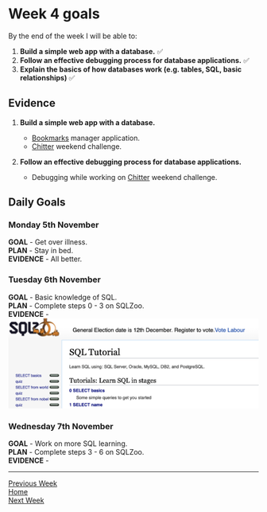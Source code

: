 # Week 4 goals

By the end of the week I will be able to:

1. **Build a simple web app with a database.** :white_check_mark:
2. **Follow an effective debugging process for database applications.** :white_check_mark:
3. **Explain the basics of how databases work (e.g. tables, SQL, basic relationships)** :white_check_mark:

## Evidence
1. **Build a simple web app with a database.**

    * [Bookmarks](https://github.com/jonesandy/bookmarks-manager) manager application.
    * [Chitter](https://github.com/jonesandy/chitter-challenge) weekend challenge.

2. **Follow an effective debugging process for database applications.**

    * Debugging while working on [Chitter](https://github.com/jonesandy/chitter-challenge) weekend challenge.



## Daily Goals

### Monday 5th November

**GOAL** -    Get over illness.   
**PLAN** -     Stay in bed.   
**EVIDENCE** -   All better.


### Tuesday 6th November

**GOAL** - Basic knowledge of SQL.    
**PLAN** - Complete steps 0 - 3 on SQLZoo.    
**EVIDENCE** -    ![SQLZoo](https://github.com/jonesandy/learning-goals/blob/master/week4/_imgs/sql-0.png)    

### Wednesday 7th November

**GOAL** - Work on more SQL learning.    
**PLAN** - Complete steps 3 - 6 on SQLZoo.    
**EVIDENCE** -  

---
[Previous Week](https://github.com/jonesandy/learning-goals/blob/master/week3/week3.md)    
[Home](https://github.com/jonesandy/learning-goals)    
[Next Week](https://github.com/jonesandy/learning-goals/blob/master/week5/week5.md)
